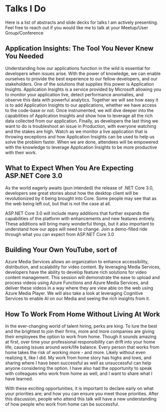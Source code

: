 # Talks I Do

Here is a list of abstracts and slide decks for talks I am actively presenting. Feel free to reach out if you would like me to talk at your Meetup/User Group/Conference

## Application Insights: The Tool You Never Knew You Needed

Understanding how our applications function in the wild is essential for developers when issues arise. With the power of knowledge, we can enable ourselves to provide the best experience to our fellow developers, and our stakeholders. One of the solutions that supplies this power is Application Insights. Application Insights is a service provided by Microsoft allowing you to monitor your application live, detect performance anomalies, and observe this data with powerful analytics. Together we will see how easy it is to add Application Insights to our applications, whether we have access to the code-base or not. Once instrumented, we will dive deeper into the capabilities of Application Insights and show how to leverage all the rich data collected from our application. Finally, as developers the last thing we want to do is troubleshoot an issue in Production, with everyone watching and the stakes are high. Watch as we monitor a live application that is throwing exceptions and how Application Insights can be used to help us solve the problem faster. When we are done, attendees will be empowered with the knowledge to leverage Application Insights to be more productive with their work.


## What to Expect When You Are Expecting ASP.NET Core 3.0

As the world eagerly awaits (pun intended) the release of .NET Core 3.0, developers see great stories about how the desktop client will be revolutionized by it being brought into Core. Some people may see that as the web being left out, but that is not the case at all.

ASP.NET Core 3.0 will include many additions that further expands the capabilities of the platform with enhancements and new features entirely. These additions will bring many wonderful things, but it also important to understand how our apps will need to change. Join a demo-filled ride through what you can expect from ASP.NET Core 3.0

## Building Your Own YouTube, sort of

Azure Media Services allows an organization to enhance accessibility, distribution, and scalability for video content. By leveraging Media Services, developers have the ability to develop feature rich solutions for video content management. This session will demonstrate the ease to upload and process videos using Azure Functions and Azure Media Services, and deliver these videos in a way where they are view able on the web using Azure Media Player. We will also take a look at leveraging Cognitive Services to enable AI on our Media and seeing the rich insights from it.

## How To Work From Home Without Living At Work

In the ever-changing world of talent hiring, perks are king. To lure the best and the brightest to join their firms, more and more companies are giving their employees the option to work from home. Though it sounds amazing at first, over time your professional responsibility can drift into your home life; causing issues around work/life balance. Every person that works from home takes the risk of working more  - and more. Likely without even realizing it, like I did. My work from home story has highs and lows, and sharing where I have been successful as well as unsuccessful can help anyone considering the option. I have also had the opportunity to speak with colleagues who work from home as well, and I want to share what I have learned.

With these exciting opportunities, it is important to declare early on what your priorities are; and how you can ensure you meet those priorities. After this discussion, people who attend this talk will have a new understanding of how people who work from home can be successful.